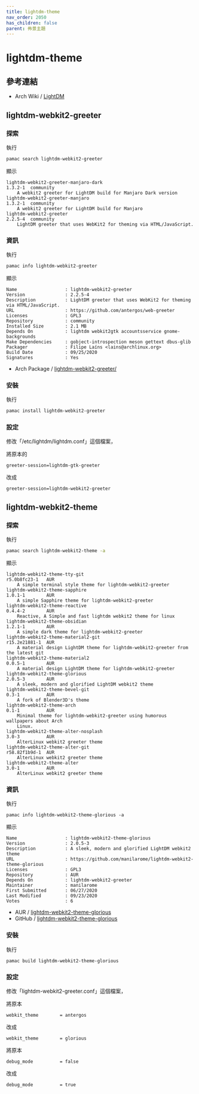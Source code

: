 ```yaml
---
title: lightdm-theme
nav_order: 2050
has_children: false
parent: 佈景主題
---
```



# lightdm-theme

## 參考連結

* Arch Wiki / [LightDM](https://wiki.archlinux.org/title/LightDM)


## lightdm-webkit2-greeter

### 探索

執行

``` sh
pamac search lightdm-webkit2-greeter
```

顯示

```
lightdm-webkit2-greeter-manjaro-dark                                                1.3.2-1  community
    A webkit2 greeter for LightDM build for Manjaro Dark version
lightdm-webkit2-greeter-manjaro                                                     1.3.2-1  community
    A webkit2 greeter for LightDM build for Manjaro
lightdm-webkit2-greeter                                                             2.2.5-4  community
    LightDM greeter that uses WebKit2 for theming via HTML/JavaScript.
```

### 資訊

執行

``` sh
pamac info lightdm-webkit2-greeter
```

顯示

```
Name                  : lightdm-webkit2-greeter
Version               : 2.2.5-4
Description           : LightDM greeter that uses WebKit2 for theming via HTML/JavaScript.
URL                   : https://github.com/antergos/web-greeter
Licenses              : GPL3
Repository            : community
Installed Size        : 2.1 MB
Depends On            : lightdm webkit2gtk accountsservice gnome-backgrounds
Make Dependencies     : gobject-introspection meson gettext dbus-glib
Packager              : Filipe Laíns <lains@archlinux.org>
Build Date            : 09/25/2020
Signatures            : Yes
```

* Arch Package / [lightdm-webkit2-greeter/](https://archlinux.org/packages/community/x86_64/lightdm-webkit2-greeter/)


### 安裝

執行

``` sh
pamac install lightdm-webkit2-greeter
```

### 設定

修改「/etc/lightdm/lightdm.conf」這個檔案，

將原本的

```
greeter-session=lightdm-gtk-greeter
```

改成

```
greeter-session=lightdm-webkit2-greeter
```


## lightdm-webkit2-theme

### 探索

執行

``` sh
pamac search lightdm-webkit2-theme -a
```

顯示

```
lightdm-webkit2-theme-tty-git                                                        r5.0b8fc23-1   AUR
    A simple terminal style theme for lightdm-webkit2-greeter
lightdm-webkit2-theme-sapphire                                                       1.0.1-1        AUR
    A simple Sapphire theme for lightdm-webkit2-greeter
lightdm-webkit2-theme-reactive                                                       0.4.4-2        AUR
    Reactive, A Simple and fast lightdm webkit2 theme for linux
lightdm-webkit2-theme-obsidian                                                       1.2.1-1        AUR
    A simple dark theme for lightdm-webkit2-greeter
lightdm-webkit2-theme-material2-git                                                  r15.2e21881-1  AUR
    A material design LightDM theme for lightdm-webkit2-greeter from the latest git
lightdm-webkit2-theme-material2                                                      0.0.5-1        AUR
    A material design LightDM theme for lightdm-webkit2-greeter
lightdm-webkit2-theme-glorious                                                       2.0.5-3        AUR
    A sleek, modern and glorified LightDM webkit2 theme
lightdm-webkit2-theme-bevel-git                                                      0.3-1          AUR
    A fork of Blender3D's theme
lightdm-webkit2-theme-arch                                                           0.1-1          AUR
    Minimal theme for lightdm-webkit2-greeter using humorous wallpapers about Arch
    Linux.
lightdm-webkit2-theme-alter-nosplash                                                 3.0-3          AUR
    AlterLinux webkit2 greeter theme
lightdm-webkit2-theme-alter-git                                                      r58.82f1b9d-1  AUR
    AlterLinux webkit2 greeter theme
lightdm-webkit2-theme-alter                                                          3.0-1          AUR
    AlterLinux webkit2 greeter theme
```

### 資訊

執行

```
pamac info lightdm-webkit2-theme-glorious -a
```

顯示

```
Name                  : lightdm-webkit2-theme-glorious
Version               : 2.0.5-3
Description           : A sleek, modern and glorified LightDM webkit2 theme
URL                   : https://github.com/manilarome/lightdm-webkit2-theme-glorious
Licenses              : GPL3
Repository            : AUR
Depends On            : lightdm-webkit2-greeter
Maintainer            : manilarome
First Submitted       : 06/27/2020
Last Modified         : 09/23/2020
Votes                 : 6
```

* AUR / [lightdm-webkit2-theme-glorious](https://aur.archlinux.org/packages/lightdm-webkit2-theme-glorious/)
* GitHub / [lightdm-webkit2-theme-glorious](https://github.com/manilarome/lightdm-webkit2-theme-glorious)

### 安裝

執行

```
pamac build lightdm-webkit2-theme-glorious
```


### 設定

修改「lightdm-webkit2-greeter.conf」這個檔案，

將原本

```
webkit_theme        = antergos
```

改成

```
webkit_theme        = glorious
```

將原本

```
debug_mode          = false
```

改成

```
debug_mode          = true
```
